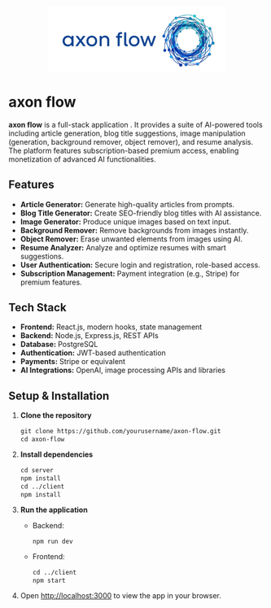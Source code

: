 <p align="center">
  <img src="./Client/src/assets/logo.png" alt="axon flow logo" width="350"/>
</p>

# axon flow

**axon flow** is a full-stack application . It provides a suite of AI-powered tools including article generation, blog title suggestions, image manipulation (generation, background remover, object remover), and resume analysis. The platform features subscription-based premium access, enabling monetization of advanced AI functionalities.

## Features

- **Article Generator:** Generate high-quality articles from prompts.
- **Blog Title Generator:** Create SEO-friendly blog titles with AI assistance.
- **Image Generator:** Produce unique images based on text input.
- **Background Remover:** Remove backgrounds from images instantly.
- **Object Remover:** Erase unwanted elements from images using AI.
- **Resume Analyzer:** Analyze and optimize resumes with smart suggestions.
- **User Authentication:** Secure login and registration, role-based access.
- **Subscription Management:** Payment integration (e.g., Stripe) for premium features.

## Tech Stack

- **Frontend:** React.js, modern hooks, state management
- **Backend:** Node.js, Express.js, REST APIs
- **Database:** PostgreSQL
- **Authentication:** JWT-based authentication
- **Payments:** Stripe or equivalent
- **AI Integrations:** OpenAI, image processing APIs and libraries


## Setup & Installation

1. **Clone the repository**
    ```
    git clone https://github.com/yourusername/axon-flow.git
    cd axon-flow
    ```

2. **Install dependencies**
    ```
    cd server
    npm install
    cd ../client
    npm install
    ```

3. **Run the application**
    - Backend:
      ```
      npm run dev
      ```
    - Frontend:
      ```
      cd ../client
      npm start
      ```

4. Open [http://localhost:3000](http://localhost:3000) to view the app in your browser.







